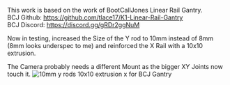 This work is based on the work of BootCallJones Linear Rail Gantry.\
BCJ Github: https://github.com/tlace17/K1-Linear-Rail-Gantry \
BCJ Discord: https://discord.gg/gRDr2ggNuM 

Now in testing, increased the Size of the Y rod to 10mm instead of 8mm (8mm looks underspec to me) and reinforced the X Rail with a 10x10 extrusion.

The Camera probably needs a different Mount as the bigger XY Joints now touch it.
![10mm y rods 10x10 extrusion x for BCJ Gantry](https://github.com/user-attachments/assets/d0c4bbfe-b080-443c-83f8-b9dedd07d319)

